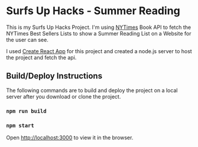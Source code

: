 # Surfs Up Hacks - Summer Reading

This is my Surfs Up Hacks Project. I'm using [NYTimes](https://developer.nytimes.com/docs/books-product/1/overview) Book API to fetch the NYTimes Best Sellers Lists to show a Summer Reading List on a Website for the user can see.  

I used [Create React App](https://github.com/facebook/create-react-app) for this project and created a node.js server to host the project and fetch the api.

## Build/Deploy Instructions

The following commands are to build and deploy the project on a local server after you download or clone the project.

### `npm run build`

### `npm start`

Open [http://localhost:3000](http://localhost:3000) to view it in the browser.

